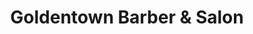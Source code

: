 ---
title: "Goldentown Barber & Salon"
url: /davao-city/goldentown-barber-und-salon/
shop: Friseur
---
